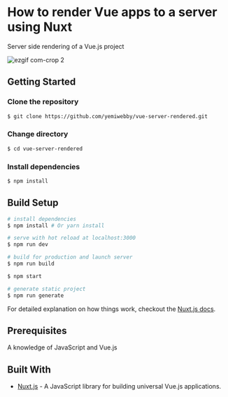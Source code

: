 # How to render Vue apps to a server using Nuxt

Server side rendering of a Vue.js project

![ezgif com-crop 2](https://user-images.githubusercontent.com/19610753/46266831-f33d1e00-c529-11e8-9360-6d6a1c18853d.gif)

## Getting Started
### Clone the repository

```bash
$ git clone https://github.com/yemiwebby/vue-server-rendered.git
```

### Change directory

```bash
$ cd vue-server-rendered
```

### Install dependencies

```bash
$ npm install
```


## Build Setup
``` bash
# install dependencies
$ npm install # Or yarn install

# serve with hot reload at localhost:3000
$ npm run dev

# build for production and launch server
$ npm run build

$ npm start

# generate static project
$ npm run generate
```

For detailed explanation on how things work, checkout the [Nuxt.js docs](https://github.com/nuxt/nuxt.js).

## Prerequisites
A knowledge of JavaScript and Vue.js

## Built With
* [Nuxt.js](https://nuxtjs.org/) - A JavaScript library for building universal Vue.js applications.